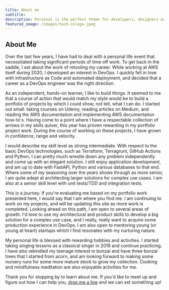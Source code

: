 ```yaml
---
title: About me
subtitle: 
description: Personal is the perfect theme for developers, designers and other creatives.
featured_image: /images/tech-colage.jpeg
---
```


## About Me

Over the last few years, I have had to deal with a personal life event that necessitated taking significant periods of time off work. To get back in the saddle, I set about the work of retooling my career. While working at AWS itself during 2020, I developed an interest in DevOps. I quickly fell in love with Infrastructure as Code and automated deployment, and decided that a career as a DevOps engineer was the right direction. 

As an independent, hands-on learner, I like to build things. It seemed to me that a course of action that would match my style would be to build a portfolio of projects by which I could show, not tell, what I can do. I started out small: taking courses on Udemy, reading articles on Medium, and reading the AWS documentation and implementing AWS documentation how-to's. Having come to a point where I have a respectable collection of arrows in my skills quiver, this year has proven rewarding in my portfolio project work. During the course of working on these projects, I have grown in confidence, range and velocity. 

I would describe my skill level as strong intermediate. With respect to the basic DevOps technologies, such as Terraform, Terragrunt, GitHub Actions and Python, I can pretty much wrestle down any problem independently and come up with an elegant solution. I still enjoy application development, and am up to date with FastAPI, Python and various databases to that end. Where some of my seasoning over the years shows through as more senior, I am quite adept at architecting larger solutions for complex use cases. I am also at a senior skill level with unit tests/TDD and integration tests. 

This is a journey. If you're evaluating me based on my portfolio work presented here, I would say that I am where you find me. I am continuing to work on my projects, and will be updating this site as more work is completed. Looking ahead on this path, I am open to several areas of growth. I'd love to use my architectural and product skills to develop a big solution for a complex use case, and I really, really want to acquire some production experience in DevOps. I am also open to mentoring young (or young at heart) startups which I find resonates with my nurturing nature. 

My personal life is blessed with rewarding hobbies and activities. I started taking singing lessons as a classical singer in 2019 and continue practicing. I have also rekindled my teenage interest in bonzai and have three bonzai trees that I started from acorn, and am looking forward to making some nursery runs for some more mature stock to grow my collection. Cooking and mindfulness meditation are also enjoyable activities for me.

Thank you for stopping by to learn about me. If you'd like to meet up and figure out how I can help you, [drop me a line](/contact) and we can set something up!
